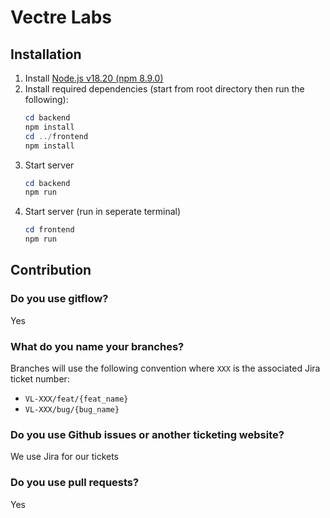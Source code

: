 # Vectre Labs

## Installation
1. Install [Node.js v18.20 (npm 8.9.0)](https://nodejs.org/en/)
2. Install required dependencies (start from root directory then run the following):
    ```powershell
    cd backend
    npm install
    cd ../frontend
    npm install
    ```
3. Start server
    ```powershell
    cd backend
    npm run
    ```
4. Start server (run in seperate terminal)
    ```powershell
    cd frontend
    npm run
    ```

## Contribution
### Do you use gitflow?
Yes

### What do you name your branches?
Branches will use the following convention where `XXX` is the associated Jira ticket number:
- `VL-XXX/feat/{feat_name}`
- `VL-XXX/bug/{bug_name}`

### Do you use Github issues or another ticketing website?
We use Jira for our tickets

### Do you use pull requests?
Yes
